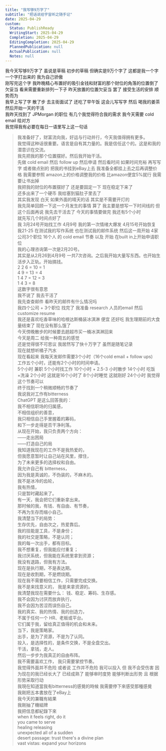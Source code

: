 ```yaml
---  
title: "我写够9万字了"  
subtitle: "把话说给宇宙听之随手记"  
date: 2025-04-29  
custom:  
  Status: PublishReady  
  WritingStart: 2025-04-29  
  Completion: 2025-04-29  
  EditingCompletion: 2025-04-29  
  PlannedPublication: null  
  ActualPublication: null  
  Notes: null  
---    
```

我今天写够9万字了 虽说是草稿 初步的草稿 但确实是9万个字了 这都是我一个字一个字打出来的 我为自己骄傲      
刚写完这个字 我昨晚精心布置好的吸引金钱和财富的那个财位的角落的位置倒了 欠妥当 看来需要重新排列一下子 昨天放置的位置欠妥当 罢了 接受生活的安排 顺势而为       
我早上写了字 散了步 去主街面试了 还吃了早午饭 这会儿写写字 然后 喝我的姜茶 然后开始一天的干活       
我昨天找到了 JPMorgan 的职位 有几个我觉得符合我的需求 我今天需要 cold email 给对方       
我觉得我有必要在每日一语里写上这一句话      
> 我准备好了，财富流向我，好运与行动并行，今天我值得拥有更多。    
> 我觉得这种话很重要。语言是自有其力量的。我是信任这个的。这是和我的潜意识在交流。      
我先把我的那个位置摆好。然后我开始干活。    
先做 cold email 然后 follow up 然后申请 然后看时间 如果时间充裕 再写写字 或者做点别的 把我的书挂到eBay上去 我准备全都挂上去之后再调整价格 我需要参照 amazon上的价格调整我的价格 比amazon便宜5%就行 我需要让书出掉      
我把我的财位的布置摆好了 还是要固定一下 现在稳定下来了    
还多出来了一个硬币 我给塞到猫肚子里去了    
其实我发现 白天 如果外面的晴天的话 其实是不需要开灯的       
我先简单回顾一下这一个月发生的事情 算了 我主要是想写一下时间线的 但这个后面再说 我先去干活去了 今天的事情要做完 我还有5个小时    
就先写几个时间点好了    
我 3月24号开始找工作 4月9号 我的第一次情绪大爆发 4月15号开始恢复 我21-25 在测试我的写作系统 也在测试我的邮件系统 然后这一周开始 4家公司3个职位 16个人 的 cold email 节奏 以及 开始 在built in上开始申请职位    
我的心理咨询第一次是2月20号。    
其实是从2月26到4月9号 一共7次咨询。之后我开始大量写东西。也开始生活步入正轨。开始搞钱。    
2 2 6 = 10 = 1    
4 9 = 13 = 4    
1 4 7 = 12 = 3    
1 4 3 = 8    
这数字很有意思    
我不说了 我去干活了    
我先查查邮件 看昨天的邮件有什么情况吗      
我四个公司 + 3个职位 找完了 我准备 research 人员的email 然后 customize resume       
我还是喜欢吃香草味的哈根达斯桶装冰淇淋 便宜 还好吃 我生理期前的大食量结束了 现在没有那么饿了       
今天傍晚散步的时候要去趟超市买一桶冰淇淋回来    
今天是周二 给我一种周五的感觉      
还是觉得很不可思议 我居然写了快十万字了 虽然是随笔记录      
现在就想听橘子汽水      
现在看起来 我每天发邮件需要3个小时（16个cold email + follow ups)    
工作五个小时，还能有2个小时的时间申请。    
5个小时 兼职  5个小时找工作 10个小时 + 2.5-3 小时散步 14个小时 吃饭+洗澡  2个小时 这就是16个小时了 8个小时睡觉 这就刚好 24个小时 我觉得这个节奏可以    
终于找到一个稍微顺畅的节奏了      
我说我对工作有bitterness    
ChatGPT 是这么回答我的：      
> 我不相信职场的归属感，    
> 不相信组织的善意，    
> 我只相信自己手里握着的筹码，    
> 和下一步走得是否干净利落。    
> 从现在开始，我只负责两个方向：    
> ——走出困局    
> ——打造自己的局    
> 我知道我现在的工作不是我热爱的，    
> 但我愿意暂时让自己站在风里，撑住，    
> 为了未来更多的选择权和自由。    
> 我允许自己有 bitterness，    
> 因为我是真诚的，不伪装的，不麻木的。    
> 我不是冰冷的齿轮，    
>  我有热情，    
> 只是暂时藏起来了。    
> 有一天，我会把它们重新拿出来。    
> 那时候的我，有钱、有自由、有节奏，    
> 不再为生存而缩小自己。    
> 我清楚当下的局势：    
>  生存优先，自由次之，热爱靠后。    
> 我的技能是工具，不是身份；    
>  我的社交是策略，不是认同；    
> 我的每一次出手，都有目标。    
> 我不想重复，但我能应付重复；    
> 我讨厌系统，但我能在系统里拿到资源；    
> 我没有退路，但我有方法。    
> 现在是执行期，不是表达期。    
> 现在是收割期，不是燃烧期。    
> 现在我不需要相信工作，只需要完成交换。    
> 我不是来找意义的， 我是来拿资源的。    
> 我清楚我现在需要什么： 钱、稳定、筹码、生存感。    
> 我不会因为讨厌而放弃执行，    
> 我不会因为苦涩而误伤自己。    
> 我的真实、我的热情、我的创造力，    
> 不属于任何一个 HR、老板或平台。    
> 它们属于我，留给真正值得的机会和未来。    
> 当下，我是策略家。    
> 出手，是为了资源，不是为了认同。    
> 投入，是选择性的，是条件交换，不是全盘交出。    
> 干活，拿钱，走人。    
> 然后一步步为我真正的自由布阵。    
> 我不需要喜欢工作， 我只需要掌控节奏。      
我觉得外面并不危险 或者说 工作并不危险 我可以投入 但 我不会受伤害 因为现在的我已经长大了 已经成熟了 能够审时度势 能够判断出形势 且 根据形势采取行动       
我現在知道當我有bitterness的感覺的時候 我需要停下來感受那種感覺      
我剛把五本書放在了eBay上    
我今天的兼職有結果      
我剛抽了機組牌    
我把信息都紀錄下來      
> when it feels right, do it    
> you came to serve    
> healing releasing    
> unexpected all of a sudden    
> desert passage: trust there's a divine plan    
> vast vistas: expand your horizons       
  